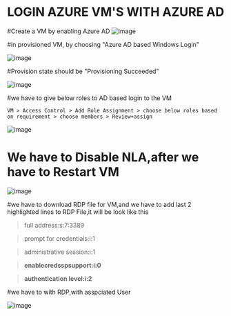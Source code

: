 # LOGIN AZURE VM'S WITH AZURE AD

#Create a VM by enabling Azure AD
![image](https://github.com/sgrthati/Az.Implementation/assets/101870480/89ed055f-dd80-426a-90d3-3caeec230e9c)

#in provisioned VM, by choosing "Azure AD based Windows Login"

![image](https://github.com/sgrthati/Az.Implementation/assets/101870480/a4db3f1e-3d32-4190-920a-7e10b85a4b25)

#Provision state should be "Provisioning Succeeded"

![image](https://github.com/sgrthati/Az.Implementation/assets/101870480/d14c819d-2ca8-434d-9c57-dcf4e04e3093)

#we have to give below roles to AD based login to the VM

    VM > Access Control > Add Role Assignment > choose below roles based on requirement > choose members > Review+assign

  ![image](https://github.com/sgrthati/Az.Implementation/assets/101870480/c1f469ef-b371-43fd-a8e5-b3861812728f)

# We have to Disable NLA,after we have to Restart VM

![image](https://github.com/sgrthati/Az.Implementation/assets/101870480/6339e46d-50bc-47f7-bb09-8132e33df1fd)

#we have to download RDP file for VM,and we have to add last 2 highlighted lines to RDP File,it will be look like this
>full address:s:7<PUBLIC-IP>:3389

>prompt for credentials:i:1

>administrative session:i:1

>**enablecredsspsupport:i:0**

>**authentication level:i:2**

#we have to with RDP,with asspciated User

![image](https://github.com/sgrthati/Az.Implementation/assets/101870480/e3ea8c52-d6c6-4ff4-be5c-3cd8cd9c1880)


